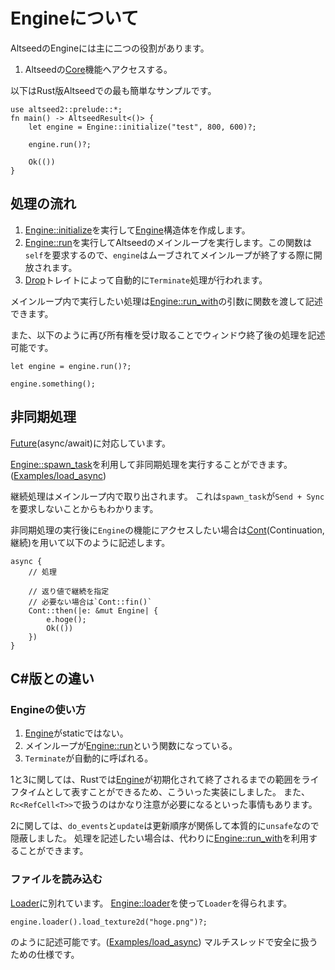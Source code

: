 # Engineについて

AltseedのEngineには主に二つの役割があります。

1. Altseedの[Core](../../core/index.html)機能へアクセスする。

以下はRust版Altseedでの最も簡単なサンプルです。

```no_run
use altseed2::prelude::*;
fn main() -> AltseedResult<()> {
    let engine = Engine::initialize("test", 800, 600)?;

    engine.run()?;

    Ok(())
}
```

## 処理の流れ

1. [Engine::initialize](../../engine/struct.Engine.html#method.initialize)を実行して[Engine](../../engine/struct.Engine.html)構造体を作成します。
1. [Engine::run](../../engine/struct.Engine.html#method.run)を実行してAltseedのメインループを実行します。この関数は`self`を要求するので、`engine`はムーブされてメインループが終了する際に開放されます。
1. [Drop](https://doc.rust-lang.org/std/ops/trait.Drop.html)トレイトによって自動的に`Terminate`処理が行われます。 

メインループ内で実行したい処理は[Engine::run_with](../../engine/struct.Engine.html#method.run)の引数に関数を渡して記述できます。

また、以下のように再び所有権を受け取ることでウィンドウ終了後の処理を記述可能です。

```ignore
let engine = engine.run()?;

engine.something();
```

## 非同期処理
[Future](https://doc.rust-lang.org/beta/std/future/trait.Future.html)(async/await)に対応しています。

[Engine::spawn_task](../../engine.struct.Engine.html#method.spawn_task)を利用して非同期処理を実行することができます。
([Examples/load_async](../../examples/_06_load_async.rs))

継続処理はメインループ内で取り出されます。
これは`spawn_task`が`Send + Sync`を要求しないことからもわかります。

非同期処理の実行後に`Engine`の機能にアクセスしたい場合は[Cont](../../task/enum.Cont.html)(Continuation, 継続)を用いて以下のように記述します。

```ignore
async {
    // 処理

    // 返り値で継続を指定
    // 必要ない場合は`Cont::fin()`
    Cont::then(|e: &mut Engine| {
        e.hoge();
        Ok(())
    })
}
```

## C#版との違い

### Engineの使い方
1. [Engine](../../engine/struct.Engine.html)がstaticではない。
2. メインループが[Engine::run](../../engine/struct.Engine.html#method.run)という関数になっている。
3. `Terminate`が自動的に呼ばれる。

1と3に関しては、Rustでは[Engine](../../engine/struct.Engine.html)が初期化されて終了されるまでの範囲をライフタイムとして表すことができるため、こういった実装にしました。
また、`Rc<RefCell<T>>`で扱うのはかなり注意が必要になるといった事情もあります。

2に関しては、`do_events`と`update`は更新順序が関係して本質的に`unsafe`なので隠蔽しました。
処理を記述したい場合は、代わりに[Engine::run_with](../../engine/struct.Engine.html#method.run)を利用することができます。

### ファイルを読み込む
[Loader](../../engine/struct.Loader.html)に別れています。
[Engine::loader](../../engine/struct.Engine.html#method.loader)を使って`Loader`を得られます。

```ignore
engine.loader().load_texture2d("hoge.png")?;
```

のように記述可能です。([Examples/load_async](../../examples/_06_load_async.rs))
マルチスレッドで安全に扱うための仕様です。
